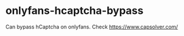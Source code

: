 # onlyfans-hcaptcha-bypass
Can bypass hCaptcha on onlyfans. Check https://www.capsolver.com/ 












































                                                                                                                            